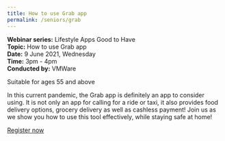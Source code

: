 ```yaml
---
title: How to use Grab app
permalink: /seniors/grab
---
```

**Webinar series:** Lifestyle Apps Good to Have</br> **Topic:** How to use Grab app</br> **Date:** 9 June 2021, Wednesday</br> **Time:** 3pm - 4pm </br> **Conducted by:** VMWare

Suitable for ages 55 and above

In this current pandemic, the Grab app is definitely an app to consider using. It is not only an app for calling for a ride or taxi, it also provides food delivery options, grocery delivery as well as cashless payment! Join us as we show you how to use this tool effectively, while staying safe at home!

[Register now](https://zoom.us/webinar/register/1316208429954/WN_gOYinfzyRE2bKwJmGnWsiQ)